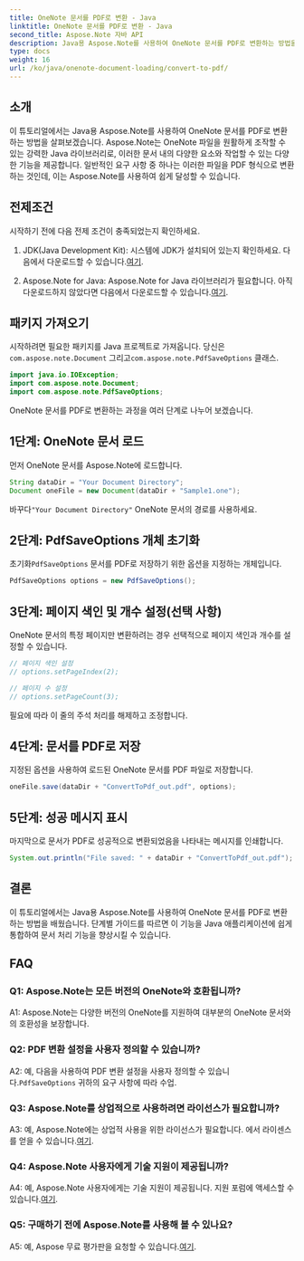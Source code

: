 ```yaml
---
title: OneNote 문서를 PDF로 변환 - Java
linktitle: OneNote 문서를 PDF로 변환 - Java
second_title: Aspose.Note 자바 API
description: Java용 Aspose.Note를 사용하여 OneNote 문서를 PDF로 변환하는 방법을 알아보세요. 이 단계별 가이드를 통해 문서 처리 능력을 향상시키세요.
type: docs
weight: 16
url: /ko/java/onenote-document-loading/convert-to-pdf/
---
```

## 소개

이 튜토리얼에서는 Java용 Aspose.Note를 사용하여 OneNote 문서를 PDF로 변환하는 방법을 살펴보겠습니다. Aspose.Note는 OneNote 파일을 원활하게 조작할 수 있는 강력한 Java 라이브러리로, 이러한 문서 내의 다양한 요소와 작업할 수 있는 다양한 기능을 제공합니다. 일반적인 요구 사항 중 하나는 이러한 파일을 PDF 형식으로 변환하는 것인데, 이는 Aspose.Note를 사용하여 쉽게 달성할 수 있습니다.

## 전제조건

시작하기 전에 다음 전제 조건이 충족되었는지 확인하세요.

1.  JDK(Java Development Kit): 시스템에 JDK가 설치되어 있는지 확인하세요. 다음에서 다운로드할 수 있습니다.[여기](https://www.oracle.com/java/technologies/javase-jdk15-downloads.html).

2.  Aspose.Note for Java: Aspose.Note for Java 라이브러리가 필요합니다. 아직 다운로드하지 않았다면 다음에서 다운로드할 수 있습니다.[여기](https://releases.aspose.com/note/java/).

## 패키지 가져오기

시작하려면 필요한 패키지를 Java 프로젝트로 가져옵니다. 당신은`com.aspose.note.Document` 그리고`com.aspose.note.PdfSaveOptions` 클래스.

```java
import java.io.IOException;
import com.aspose.note.Document;
import com.aspose.note.PdfSaveOptions;
```

OneNote 문서를 PDF로 변환하는 과정을 여러 단계로 나누어 보겠습니다.

## 1단계: OneNote 문서 로드

먼저 OneNote 문서를 Aspose.Note에 로드합니다.

```java
String dataDir = "Your Document Directory";
Document oneFile = new Document(dataDir + "Sample1.one");
```

 바꾸다`"Your Document Directory"` OneNote 문서의 경로를 사용하세요.

## 2단계: PdfSaveOptions 개체 초기화

 초기화`PdfSaveOptions` 문서를 PDF로 저장하기 위한 옵션을 지정하는 개체입니다.

```java
PdfSaveOptions options = new PdfSaveOptions();
```

## 3단계: 페이지 색인 및 개수 설정(선택 사항)

OneNote 문서의 특정 페이지만 변환하려는 경우 선택적으로 페이지 색인과 개수를 설정할 수 있습니다.

```java
// 페이지 색인 설정
// options.setPageIndex(2);

// 페이지 수 설정
// options.setPageCount(3);
```

필요에 따라 이 줄의 주석 처리를 해제하고 조정합니다.

## 4단계: 문서를 PDF로 저장

지정된 옵션을 사용하여 로드된 OneNote 문서를 PDF 파일로 저장합니다.

```java
oneFile.save(dataDir + "ConvertToPdf_out.pdf", options);
```

## 5단계: 성공 메시지 표시

마지막으로 문서가 PDF로 성공적으로 변환되었음을 나타내는 메시지를 인쇄합니다.

```java
System.out.println("File saved: " + dataDir + "ConvertToPdf_out.pdf");
```

## 결론

이 튜토리얼에서는 Java용 Aspose.Note를 사용하여 OneNote 문서를 PDF로 변환하는 방법을 배웠습니다. 단계별 가이드를 따르면 이 기능을 Java 애플리케이션에 쉽게 통합하여 문서 처리 기능을 향상시킬 수 있습니다.

## FAQ

### Q1: Aspose.Note는 모든 버전의 OneNote와 호환됩니까?

A1: Aspose.Note는 다양한 버전의 OneNote를 지원하여 대부분의 OneNote 문서와의 호환성을 보장합니다.

### Q2: PDF 변환 설정을 사용자 정의할 수 있습니까?

 A2: 예, 다음을 사용하여 PDF 변환 설정을 사용자 정의할 수 있습니다.`PdfSaveOptions` 귀하의 요구 사항에 따라 수업.

### Q3: Aspose.Note를 상업적으로 사용하려면 라이선스가 필요합니까?

 A3: 예, Aspose.Note에는 상업적 사용을 위한 라이선스가 필요합니다. 에서 라이센스를 얻을 수 있습니다.[여기](https://purchase.aspose.com/buy).

### Q4: Aspose.Note 사용자에게 기술 지원이 제공됩니까?

 A4: 예, Aspose.Note 사용자에게는 기술 지원이 제공됩니다. 지원 포럼에 액세스할 수 있습니다.[여기](https://forum.aspose.com/c/note/28).

### Q5: 구매하기 전에 Aspose.Note를 사용해 볼 수 있나요?

A5: 예, Aspose 무료 평가판을 요청할 수 있습니다.[여기](https://releases.aspose.com/).